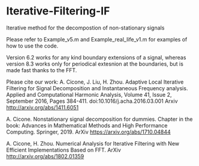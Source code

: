 # Iterative-Filtering-IF
Iterative method for the decompostion of non-stationary signals

Please refer to Example_v5.m and Example_real_life_v1.m for examples of how to use the code.

Version 6.2 works for any kind boundary extensions of a signal, whereas version 8.3 works only for periodical extesnion at the boundaries, but is made fast thanks to the FFT.

Please cite our work:
A. Cicone, J. Liu, H. Zhou. Adaptive Local Iterative Filtering for Signal Decomposition and Instantaneous Frequency analysis. Applied and Computational Harmonic Analysis, Volume 41, Issue 2, September 2016, Pages 384-411. doi:10.1016/j.acha.2016.03.001
Arxiv http://arxiv.org/abs/1411.6051

A. Cicone. Nonstationary signal decomposition for dummies. 
Chapter in the book: Advances in Mathematical Methods and High Performance Computing. Springer, 2019.
ArXiv https://arxiv.org/abs/1710.04844

A. Cicone, H. Zhou. Numerical Analysis for Iterative Filtering with New Efficient Implementations Based on FFT. 
ArXiv http://arxiv.org/abs/1802.01359


